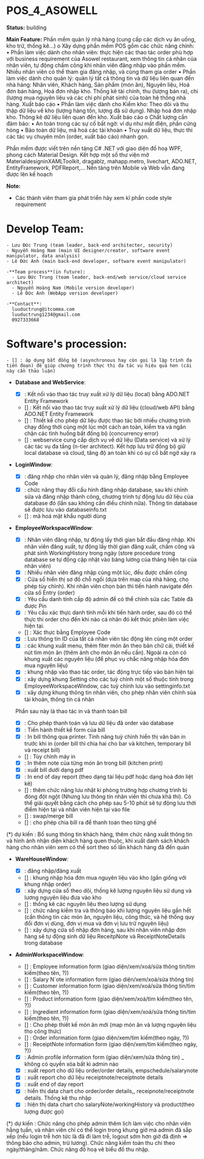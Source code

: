 ﻿# POS_4_ASOWELL

**Status:**  building


**Main Feature:**
Phần mềm quản lý nhà hàng (cung cấp các dịch vụ ăn uống, kho trữ, thống kê...)
  o	Xây dựng phần mềm POS gồm các chức năng chính:
    •	Phần làm việc dành cho nhân viên: thực hiện các thao tác order phù hợp với business requirement của Asowel restaurant, xem thông tin cá nhân của nhân viên, tự động chấm công khi nhân viên đăng nhập vào phần mềm. Nhiều nhân viên có thể tham gia đăng nhập, và cùng tham gia order
    •	Phần làm việc dành cho quản lý: quản lý tất cả thông tin và dữ liệu liên quan đến nhà hàng: Nhân viên, Khách hàng, Sản phẩm (món ăn), Nguyên liệu, Hoá đơn bán hàng, Hoá đơn nhập kho. Thống kê tài chính, thu (lượng bán ra), chi (lượng mua nguyên liệu và các chi phí phát sinh) của toàn hệ thống nhà hàng. Xuất báo cáo
    •	Phần làm việc dành cho Kiểm kho: Theo dõi và thu thập dữ liệu về kho (lượng hàng tồn, lượng đã sử dụng). Nhập hoá đơn nhập kho. Thông kê dữ liệu liên quan đến kho. Xuất báo cáo
  o	Chất lượng cần đảm bảo:
    •	An toàn  trong các sự cố bất ngờ: ví dụ như mất điện, phần cứng hỏng
    •	Bảo toàn dữ liệu, mã hoá các tài khoản
    •	Truy xuất dữ liệu, thực thi các tác vụ chuyên môn (order, xuất báo cáo) nhanh gọn.


Phần mềm được viết trên nền tảng C# .NET với giao diện đồ hoạ WPF, phong cách Material Design. Kết hợp một số thư viện mở MaterialdesigninXAMLToolkit, dragablz, mahapp.metro, livechart, ADO.NET, EntityFramework, PDFReport,...
Nền tảng trên Mobile và Web vẫn đang được lên kế hoạch


**Note:**
 - Các thành viên tham gia phát triển hãy xem kĩ phần code style requirement


# Develop Team:
    - Lưu Đức Trung (team leader, back-end architecter, security)
    - Nguyễn Hoàng Nam (main UI designer/creator, software event manipulator, data analysis)
    - Lê Đức Anh (main back-end developer, software event manipulator)
    
    -**Team process**(in future):
      - Lưu Đức Trung (team leader, back-end/web service/cloud service architect)
      - Nguyễn Hoàng Nam (Mobile version developer)
      - Lê Đức Anh (WebApp version developer)
    
    -**Contact**:
      luuductrung@itcomma.com
      luuductrung1234@gmail.com
      0927333668


# Software's procession:
    - [] : áp dụng bất đồng bộ (asynchronous hay còn gọi là lập trình đa tiến đoạn) để giúp chương trình thực thi đa tác vụ hiệu quả hơn (cái này cần thảo luận)

  - **Database and WebService**:
    - [x] : Kết nối vào thao tác truy xuất xử lý dữ liệu (local) bằng ADO.NET Entity Framework
    - [] : Kết nối vào thao tác truy xuất xử lý dữ liệu (cloud/web API) bằng ADO.NET Entity Framework
    - [] : Thiết kế cho phép dữ liệu được thao tác bởi nhiều chương trình chạy đồng thời cùng một lúc một cách an toàn, kiểm tra và ngăn chận các tình huống bất đồng bộ (concurrency error)
    - [] : webservice cung cấp dịch vụ về dữ liệu (Data service) và xử lý các tác vụ đa tầng (n-tier architect). Kết hợp lưu trữ đồng bộ giữ local database và cloud, tăng độ an toàn khi có sự cố bất ngờ xảy ra


  - **LoginWindow**:
    - [x] : đăng nhập cho nhân viên và quản lý, đăng nhập bằng Employee Code
    - [x] : chức năng thay đổi cấu hình đăng nhập database, sau khi chỉnh sửa và đăng nhập thành công, chương trình tự động lưu dữ liệu của database đó (lần sau không cần điều chỉnh nữa). Thông tin database sẽ được lưu vào databaseinfo.txt
    - [] : mã hoá mật khẩu người dùng

  - **EmployeeWorkspaceWindow**:
    - [x] : Nhân viên đăng nhập, tự động lấy thời gian bắt đầu đăng nhập. Khi nhân viên đăng xuất, tự động lấy thời gian đăng xuất, chấm công và phát sinh WorkingHistory trong ngày (store procedure trong database se tự động cập nhật vào bảng lương của tháng hiện tại của nhân viên)
    - [x] : Nhiều nhân viên đăng nhập cùng một lúc, đều được chấm công
    - [x] : Cửa sổ hiển thị sơ đồ chỗ ngồi (dựa trên map của nhà hàng, cho phép tùy chỉnh). Khi nhân viên chọn bàn thì tiến hành navigate đến cửa sổ Entry (order)
    - [x] : Yêu cầu danh tính cấp độ admin để có thể chỉnh sửa các Table đã được Pin
    - [x] : Yêu cầu xác thực danh tính mỗi khi tiến hành order, sau đó có thể thực thi order cho đến khi nào cá nhân đó kết thúc phiên làm việc hiện tại.
    - [] : Xác thực bằng Employee Code
    - [x] : Lưu thông tin ID của tất cả nhân viên tác động lên cùng một order
    - [x] : các khung xuất menu, thêm fiter món ăn theo bản chữ cái, thiết kế nút tìm món ăn (thêm ảnh cho món ăn nếu cần). Ngoài ra còn có khung xuất các nguyên liệu (để phục vụ chắc năng nhập hóa đơn mua nguyên liệu)
    - [x] : khung nhập vào thao tác order, tác động trực tiếp vào bàn hiện tại
    - [x] : xây dựng khung Setting cho các tuỳ chỉnh một số thuộc tính trong EmployeeWorkspaceWindow, các tuỳ chỉnh lưu vào settinginfo.txt
    - [x] : xây dựng khung thông tin nhân viên, cho phép nhân viên chỉnh sủa tài khoản, thông tin cá nhân
    
    Phần sau này là thao tác in và thanh toán bill
    
    - [x] : Cho phép thanh toán và lưu dữ liệu đã order vào database
    - [x] : Tiến hành thiết kế form của bill
    - [x] : In bill thông qua printer. Tính năng tuỳ chỉnh hiển thị văn bản in trước khi in (order bill thì chia hai cho bar và kitchen, temporary bil và receipt bill)
    - [] : Tùy chỉnh máy in
    - [x] : In thêm note của từng món ăn trong bill (kitchen print)
    - [x] : xuất bill dưới dạng pdf
    - [x] : In end of day report (theo dạng tài liệu pdf hoặc dạng hoá đơn liệt kê)
    - [] : thêm chức năng lưu nhật kí phòng trường hợp chương trình bị đóng đột ngột (Nhưng lưu thông tin nhân viên thì chưa khả thi). Có thể giải quyết bằng cách cho phép sau 5-10 phút sẽ tự động lưu thời điểm hiện tại và nhân viên hiện tại vào file
    - [] : swap/merge bill
    - [] : cho phép chia bill ra để thanh toán theo từng ghế
    
(*) dự kiến :  Bổ sung thông tin khách hàng, thêm chức năng xuất thông tin và hình ảnh nhận diện khách hàng quen thuộc, khi xuất danh sách khách hàng cho nhân viên xem có thể sort theo số lần khách hàng đã đến quán


  - **WareHouseWindow**:
    - [x] : đăng nhập/đăng xuất
    - [] : khung nhập hóa đơn mua nguyên liệu vào kho (gần giống với khung nhập order)
    - [x] : xây dựng cửa sổ theo dõi, thống kê lượng nguyên liệu sử dụng và lương nguyên liệu đưa vào kho
    - [] : thống kê các nguyên liệu theo lượng sử dụng
    - [] : chức năng kiểm tra và thông báo khi lượng nguyên liệu gần hết (cần thông tin các món ăn, nguyên liệu, công thức, và hệ thống quy đổi đơn vị dùng, đơn vị mua và đơn vị lưu trữ nguyên liệu)
    - [] : xây dựng cửa sổ nhập đơn hàng, sau khi nhân viên nhập đơn hàng sẽ tự động sinh dữ liệu ReceitpNote và ReceiptNoteDetails trong database


  - **AdminWorkspaceWindow**:
    - [] : Employee information form (giao diện/xem/xoá/sửa thông tin/tìm kiếm(theo tên, ?))
    - [] : Salary N`ote information form (giao diện/xem/xoá/sửa thông tin)
    - [] : Customer information form (giao diện/xem/xoá/sửa thông tin/tìm kiếm(theo tên, ?))
    - [] : Product information form (giao diện/xem/xoá/tìm kiếm(theo tên, ?))
    - [] : Ingredient information form (giao diện/xem/xoá/sửa thông tin/tìm kiếm(theo tên, ?))
    - [] : Cho phép thiết kế món ăn mới (map món ăn và lượng nguyên liệu tho công thức)
    - [] : Order information form (giao diện/xem/tìm kiếm(theo ngày, ?))
    - [] : ReceiptNote information form (giao diện/xem/tìm kiếm(theo ngày, ?))
    - [x] : Admin profile information form (giao diện/xem/sửa thông tin) _ không có quyền xóa bất kì admin nào
    - [x] : xuất report cho dữ liệu order/order details, empschedule/salarynote
    - [x] : xuất report cho dữ liệu receiptnote/receiptnote details
    - [x] : xuất end of day report
    - [x] : hiển thị data chart cho order/order details,, receipnote/receiptnote details. Thống kê thu nhập 
    - [x] : hiện thị data chart cho  salaryNote/workingHistory và product(theo lượng được gọi)
    
(*) dự kiến : Chức năng cho phép admin thêm lịch làm việc cho nhân viên hằng tuần, và nhân viên chỉ có thể login trong khung giờ mà admin đã sắp xếp (nếu login trễ hơn tức là đã đi làm trễ, logout sớm hơn giờ đã định => thông báo cho admin, trừ lương). Chức năng kiểm toán thu chi theo ngày/tháng/năm. Chức năng đồ hoạ vẽ biểu đồ thu nhập. 
